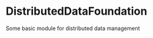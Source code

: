 DistributedDataFoundation
=========================

Some basic module for distributed data management
